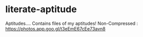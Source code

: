 # literate-aptitude
Aptitudes....
Contains files of my aptitudes!
Non-Compressed :
https://photos.app.goo.gl/t3eEmE67cEe73avn8

